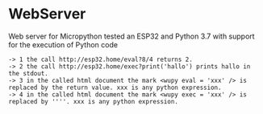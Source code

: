 # WebServer

Web server for Micropython tested an ESP32 and Python 3.7 with support for the execution of Python code

    -> 1 the call http://esp32.home/eval?8/4 returns 2.
    -> 2 the call http://esp32.home/exec?print('hallo') prints hallo in the stdout.
    -> 3 in the called html document the mark <wupy eval = 'xxx' /> is replaced by the return value. xxx is any python expression.
    -> 4 in the called html document the mark <wupy exec = 'xxx' /> is replaced by ''''. xxx is any python expression.
